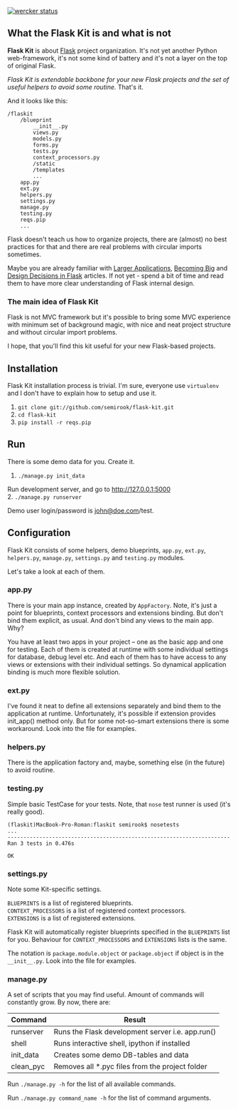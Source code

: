 [![wercker status](https://app.wercker.com/status/9ec6bb1ac98763c715566887f6435f39 "wercker status")](https://app.wercker.com/project/bykey/9ec6bb1ac98763c715566887f6435f39)
## What the Flask Kit is and what is not

**Flask Kit** is about [Flask](http://flask.pocoo.org/) project organization.
It's not yet another Python web-framework, it's not some kind of battery 
and it's not a layer on the top of original Flask.

*Flask Kit is extendable backbone for your new Flask projects
and the set of useful helpers to avoid some routine.* That's it.

And it looks like this: 

```
/flaskit
    /blueprint
        __init__.py
        views.py
        models.py
        forms.py
        tests.py
        context_processors.py
        /static
        /templates
        ...
    app.py
    ext.py
    helpers.py
    settings.py
    manage.py
    testing.py
    reqs.pip
    ...
```

Flask doesn't teach us how to organize projects, there are (almost) no best practices for that and
there are real problems with circular imports sometimes.

Maybe you are already familiar with [Larger Applications](http://flask.pocoo.org/docs/patterns/packages/),
[Becoming Big](http://flask.pocoo.org/docs/becomingbig/) and
[Design Decisions in Flask](http://flask.pocoo.org/docs/design/) articles.
If not yet - spend a bit of time and read them to have more clear understanding of Flask internal design.

### The main idea of Flask Kit

Flask is not MVC framework but it's possible to bring some MVC experience with minimum set of background magic,
with nice and neat project structure and without circular import problems.

I hope, that you'll find this kit useful for your new Flask-based projects.


## Installation

Flask Kit installation process is trivial. I'm sure, everyone use `virtualenv`
and I don't have to explain how to setup and use it.

1. ```git clone git://github.com/semirook/flask-kit.git```
2. ```cd flask-kit```
3. ```pip install -r reqs.pip```


## Run

There is some demo data for you. Create it.  
1. ```./manage.py init_data```

Run development server, and go to http://127.0.0.1:5000  
2. ```./manage.py runserver```

Demo user login/password is john@doe.com/test.


## Configuration

Flask Kit consists of some helpers, demo blueprints,
`app.py`, `ext.py`, `helpers.py`, `manage.py`, `settings.py` and `testing.py` modules.

Let's take a look at each of them.


### app.py

There is your main app instance, created by `AppFactory`. Note, it's just a point for blueprints,
context processors and extensions binding. But don't bind them explicit, as usual. And don't bind any views
to the main app. Why?

You have at least two apps in your project – one as the basic app and one for testing.
Each of them is created at runtime with some individual settings for database, debug level etc.
And each of them has to have access to any views or extensions with their individual settings.
So dynamical application binding is much more flexible solution.


### ext.py

I've found it neat to define all extensions separately and bind them to the application at runtime.
Unfortunately, it's possible if extension provides init_app() method only. But for some not-so-smart
extensions there is some workaround. Look into the file for examples.


### helpers.py

There is the application factory and, maybe, something else (in the future) to avoid routine.


### testing.py

Simple basic TestCase for your tests. Note, that `nose` test runner is used (it's really good).

```
(flaskit)MacBook-Pro-Roman:flaskit semirook$ nosetests
...
----------------------------------------------------------------------
Ran 3 tests in 0.476s

OK
```


### settings.py

Note some Kit-specific settings.

`BLUEPRINTS` is a list of registered blueprints.  
`CONTEXT_PROCESSORS` is a list of registered context processors.  
`EXTENSIONS` is a list of registered extensions.  

Flask Kit will automatically register blueprints specified in the `BLUEPRINTS`
list for you. Behaviour for `CONTEXT_PROCESSORS` and `EXTENSIONS` lists is the same.

The notation is `package.module.object` or `package.object` if object is in the `__init__.py`.
Look into the file for examples.


### manage.py

A set of scripts that you may find useful. Amount of commands will constantly
grow. By now, there are:

**Command**           | **Result**                                             |
----------------------|--------------------------------------------------------|
runserver             | Runs the Flask development server i.e. app.run()       |
shell                 | Runs interactive shell, ipython if installed           |
init_data             | Creates some demo DB-tables and data                   |
clean_pyc             | Removes all *.pyc files from the project folder        |

Run `./manage.py -h` for the list of all available commands.

Run `./manage.py command_name -h` for the list of command arguments.

